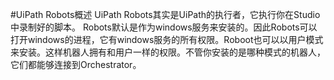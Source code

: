 #UiPath Robots概述
UiPath Robots其实是UiPath的执行者，它执行你在Studio中录制好的脚本。
Robots默认是作为windows服务来安装的。因此Robots可以打开windows的进程，它有windows服务的所有权限。Roboot也可以以用户模式来安装。这样机器人拥有和用户一样的权限。不管你安装的是哪种模式的机器人，它们都能够连接到Orchestrator。

